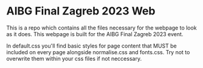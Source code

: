 # AIBG Final Zagreb 2023 Web

This is a repo which contains all the files necessary for the webpage to look as it does. This webpage is built for the AIBG Final Zagreb 2023 event.

In default.css you'll find basic styles for page content that MUST be included on every page alongside normalise.css and fonts.css. Try not to overwrite them within your css files if not neccessary.
